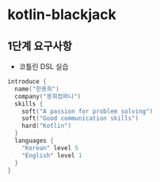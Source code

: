 # kotlin-blackjack

## 1단계 요구사항

- 코틀린 DSL 실습

```kotlin
introduce {
  name("한용희")
  company("용희컴퍼니")
  skills {
    soft("A passion for problem solving")
    soft("Good communication skills")
    hard("Kotlin")
  }
  languages {
    "Korean" level 5
    "English" level 1
  }
}
```


